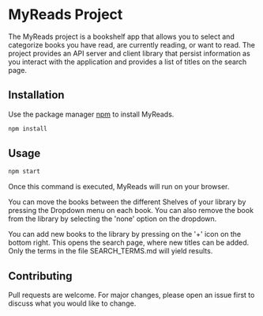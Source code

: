 # MyReads Project

The MyReads project is a bookshelf app that allows you to select and categorize books you have read, are currently reading, or want to read. The project provides an API server and client library that persist information as you interact with the application and provides a list of titles on the search page.

## Installation

Use the package manager [npm](https://docs.npmjs.com/about-npm) to install MyReads.

```bash
npm install
```

## Usage

```bash
npm start
```

Once this command is executed, MyReads will run on your browser.

You can move the books between the different Shelves of your library by pressing the Dropdown menu on each book. You can also remove the book from the library by selecting the 'none' option on the dropdown.

You can add new books to the library by pressing on the '+' icon on the bottom right. This opens the search page, where new titles can be added. Only the terms in the file SEARCH_TERMS.md will yield results.

## Contributing

Pull requests are welcome. For major changes, please open an issue first to discuss what you would like to change.
